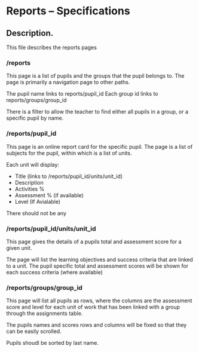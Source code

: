 # Reports – Specifications


## Description.

This file describes the reports pages


### /reports
This page is a list of pupils and the groups that the pupil belongs to.
The page is primarily a navigation page to other paths.

The pupil name links to reports/pupil_id
Each group id links to reports/groups/group_id

There is a filter to allow the teacher to find either all pupils in a group, or a specific pupil by name.

### /reports/pupil_id

This page is an online report card for the specific pupil.  The page is a list of subjects for the pupil, within which is a list of units.

Each unit will display:
- Title (links to /reports/pupil_id/units/unit_id)
- Description
- Activities %
- Assessment % (if available)
- Level (If Avialable)

There should not be any 

### /reports/pupil_id/units/unit_id

This page gives the details of a pupils total and assessment score for a given unit.

The page will list the learning objectives and success criteria that are linked to a unit.
The pupil specific total and assessment scores will be shown for each success criteria (where available)

### /reports/groups/group_id

This page will list all pupils as rows, where the columns are the assessment score and level for each unit of work that has been linked with a group through the assignments table.

The pupils names and scores rows and columns will be  fixed so that they can be easily scrolled.

Pupils shoudl be sorted by last name.

